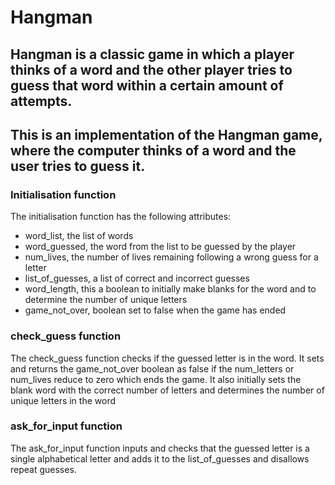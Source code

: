 # Hangman
## Hangman is a classic game in which a player thinks of a word and the other player tries to guess that word within a certain amount of attempts.

## This is an implementation of the Hangman game, where the computer thinks of a word and the user tries to guess it. 

### Initialisation function
   The initialisation function has the following attributes:
  - word_list,  the list of words
  - word_guessed, the word from the list to be guessed by the player
  - num_lives,  the number of lives remaining following a wrong guess for a letter
  - list_of_guesses, a list of correct and incorrect guesses
  - word_length,  this a boolean to initially make blanks for the word and to determine the number of unique letters
  - game_not_over,  boolean set to false when the game has ended


### check_guess function
  The check_guess function checks if the guessed letter is in the word. It sets and returns the game_not_over boolean as false if the num_letters or num_lives reduce to zero which ends the game. It also initially sets the blank word with the correct number of letters and determines the number of unique letters in the word 

### ask_for_input function
  The ask_for_input function inputs and checks that the guessed letter is a single alphabetical letter and adds it to the list_of_guesses and disallows repeat guesses.

